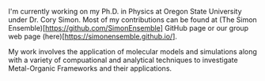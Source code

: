 I'm currently working on my Ph.D. in Physics at Oregon State University under Dr. Cory Simon. Most of my contributions can be found at (The Simon Ensemble)[https://github.com/SimonEnsemble] GitHub page or our group web page (here)[https://simonensemble.github.io/].

My work involves the application of molecular models and simulations along with a variety of compuational and analytical techniques to investigate Metal-Organic Frameworks and their applications. 

<!--
**ngantzler/ngantzler** is a ✨ _special_ ✨ repository because its `README.md` (this file) appears on your GitHub profile.

Here are some ideas to get you started:

- 🔭 I’m currently working on ...
- 🌱 I’m currently learning ...
- 👯 I’m looking to collaborate on ...
- 🤔 I’m looking for help with ...
- 💬 Ask me about ...
- 📫 How to reach me: ...
- 😄 Pronouns: ...
- ⚡ Fun fact: ...
-->
